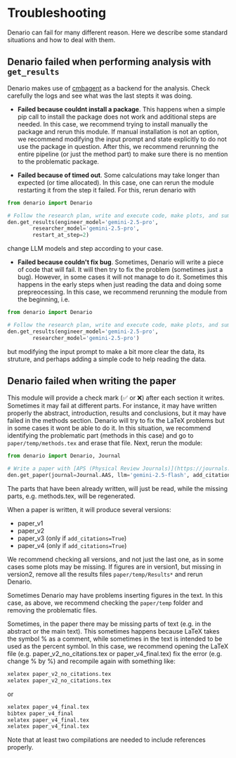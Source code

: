 # Troubleshooting

Denario can fail for many different reason. Here we describe some standard situations and how to deal with them.

## Denario failed when performing analysis with `get_results`

Denario makes use of [cmbagent](https://github.com/CMBAgents/cmbagent) as a backend for the analysis. Check carefully the logs and see what was the last stepts it was doing.

- **Failed because couldnt install a package**. This happens when a simple pip call to install the package does not work and additional steps are needed. In this case, we recommend trying to install manually the package and rerun this module. If manual installation is not an option, we recommend modifying the input prompt and state explicitly to do not use the package in question. After this, we recommend rerunning the entire pipeline (or just the method part) to make sure there is no mention to the problematic package.

- **Failed because of timed out**. Some calculations may take longer than expected (or time allocated). In this case, one can rerun the module restarting it from the step it failed. For this, rerun denario with

```python
from denario import Denario

# Follow the research plan, write and execute code, make plots, and summarize the results
den.get_results(engineer_model='gemini-2.5-pro',
		researcher_model='gemini-2.5-pro',
		restart_at_step=2)
```

change LLM models and step according to your case.

- **Failed because couldn't fix bug**. Sometimes, Denario will write a piece of code that will fail. It will then try to fix the problem (sometimes just a bug). However, in some cases it will not manage to do it. Sometimes this happens in the early steps when just reading the data and doing some prepreocessing. In this case, we recommend rerunning the module from the beginning, i.e.

```python
from denario import Denario

# Follow the research plan, write and execute code, make plots, and summarize the results
den.get_results(engineer_model='gemini-2.5-pro',
		researcher_model='gemini-2.5-pro')
```

but modifying the input prompt to make a bit more clear the data, its struture, and perhaps adding a simple code to help reading the data.

## Denario failed when writing the paper

This module will provide a check mark (✅ or ❌) after each section it writes. Sometimes it may fail at different parts. For instance, it may have written properly the abstract, introduction, results and conclusions, but it may have failed in the methods section. Denario will try to fix the LaTeX problems but in some cases it wont be able to do it. In this situation, we recommend identifying the problematic part (methods in this case) and go to `paper/temp/methods.tex` and erase that file. Next, rerun the module:

```python
from denario import Denario, Journal

# Write a paper with [APS (Physical Review Journals)](https://journals.aps.org/) style
den.get_paper(journal=Journal.AAS, llm='gemini-2.5-flash', add_citations=False)
```

The parts that have been already written, will just be read, while the missing parts, e.g. methods.tex, will be regenerated.

When a paper is written, it will produce several versions:

- paper_v1
- paper_v2
- paper_v3 (only if `add_citations=True`)
- paper_v4 (only if `add_citations=True`)

We recommend checking all versions, and not just the last one, as in some cases some plots may be missing. If figures are in version1, but missing in version2, remove all the results files `paper/temp/Results*` and rerun Denario.

Sometimes Denario may have problems inserting figures in the text. In this case, as above, we recommend checking the `paper/temp` folder and removing the problematic files.

Sometimes, in the paper there may be missing parts of text (e.g. in the abstract or the main text). This sometimes happens because LaTeX takes the symbol % as a comment, while sometimes in the text is intended to be used as the percent symbol. In this case, we recommend opening the LaTeX file (e.g. paper_v2_no_citations.tex or paper_v4_final.tex) fix the error (e.g. change % by \%) and recompile again with something like:

```sh
xelatex paper_v2_no_citations.tex
xelatex paper_v2_no_citations.tex
```

or

```sh
xelatex paper_v4_final.tex
bibtex paper_v4_final
xelatex paper_v4_final.tex
xelatex paper_v4_final.tex
```

Note that at least two compilations are needed to include references properly.